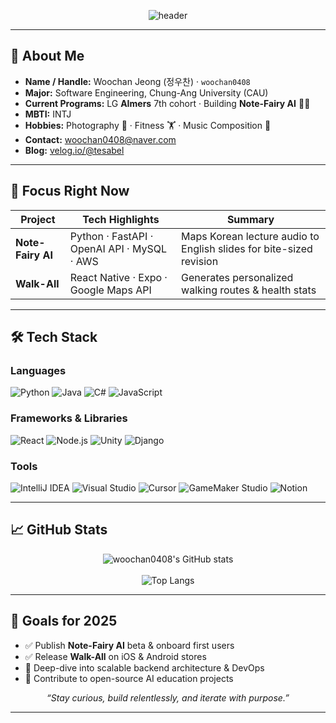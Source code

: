 <div align="center">

![header](https://capsule-render.vercel.app/api?type=waving&height=180&section=header&fontColor=FFFFFF&text=WOOCHAN0408&fontAlign=50&fontAlignY=60&desc=Software%20Engineering%20Student%20%7C%20AI%20%26%20Full-Stack%20Developer&descAlign=50&descAlignY=80&color=0:1e3c72,100:2a5298)

</div>

---

## 📍 About Me
- **Name / Handle:** Woochan Jeong (정우찬) · `woochan0408`
- **Major:** Software Engineering, Chung-Ang University (CAU)
- **Current Programs:** LG **AImers** 7th cohort · Building **Note-Fairy AI** 🧚‍♂️
- **MBTI:** INTJ  
- **Hobbies:** Photography 📸 · Fitness 🏋️ · Music Composition 🎹  
- **Contact:** <woochan0408@naver.com>  
- **Blog:** [velog.io/@tesabel](https://velog.io/@tesabel/)

---

## 🚀 Focus Right Now
| Project | Tech Highlights | Summary |
| ------- | --------------- | ------- |
| **Note-Fairy AI** | Python · FastAPI · OpenAI API · MySQL · AWS | Maps Korean lecture audio to English slides for bite-sized revision |
| **Walk-All** | React Native · Expo · Google Maps API | Generates personalized walking routes & health stats |

---

## 🛠 Tech Stack
### Languages
![Python](https://img.shields.io/badge/python-3776AB?style=for-the-badge&logo=python&logoColor=white)
![Java](https://img.shields.io/badge/java-ED8B00?style=for-the-badge&logo=openjdk&logoColor=white)
![C#](https://img.shields.io/badge/C%23-239120?style=for-the-badge&logo=csharp&logoColor=white)
![JavaScript](https://img.shields.io/badge/JavaScript-F7DF1E?style=for-the-badge&logo=javascript&logoColor=black)

### Frameworks & Libraries
![React](https://img.shields.io/badge/React-61DAFB?style=for-the-badge&logo=react&logoColor=black)
![Node.js](https://img.shields.io/badge/Node.js-339933?style=for-the-badge&logo=node.js&logoColor=white)
![Unity](https://img.shields.io/badge/Unity-000000?style=for-the-badge&logo=unity&logoColor=white)
![Django](https://img.shields.io/badge/Django-092E20?style=for-the-badge&logo=django&logoColor=white)

### Tools
![IntelliJ IDEA](https://img.shields.io/badge/IntelliJ_IDEA-000000?style=for-the-badge&logo=intellij-idea&logoColor=white)
![Visual Studio](https://img.shields.io/badge/Visual_Studio-5C2D91?style=for-the-badge&logo=visual-studio&logoColor=white)
![Cursor](https://img.shields.io/badge/Cursor-3024FF?style=for-the-badge&logo=data:image/svg+xml;base64,PHN2ZyB3aWR0aD0iMjQiIGhlaWdodD0iMjQiIGZpbGw9IndoaXRlIiB4bWxucz0iaHR0cDovL3d3dy53My5vcmcvMjAwMC9zdmciPjxwYXRoIGQ9Ik0xMS4zIDMuOGwtOC40IDMuN2MtMS4zLjUuNSAyLjggMS43IDIuOGg2LjhsLjMgNi44YzAgMS42IDIuNC4yIDEuNS0uNWwzLjgtOC40YzEuOS0xLjktMS0yLjMtMi0xbC04LjQtMy44em0tMSAzLjcgNiAyLjYtMi44IDYuMS0uMy02LjMtNi4yLS4zeiIvPjwvc3ZnPg==&logoColor=white)
![GameMaker Studio](https://img.shields.io/badge/GameMaker%20Studio-000000?style=for-the-badge&logo=yoyogames&logoColor=white)
![Notion](https://img.shields.io/badge/Notion-000000?style=for-the-badge&logo=notion&logoColor=white)

---

## 📈 GitHub Stats
<div align="center">
  <img src="https://github-readme-stats.vercel.app/api?username=woochan0408&show_icons=true&hide_border=true&theme=default" alt="woochan0408's GitHub stats" />
  <br><br>
  <img src="https://github-readme-stats.vercel.app/api/top-langs/?username=woochan0408&layout=compact&langs_count=6&hide_border=true" alt="Top Langs" />
</div>

---

## 🌱 Goals for 2025
- ✅ Publish **Note-Fairy AI** beta & onboard first users  
- ✅ Release **Walk-All** on iOS & Android stores  
- 🔄 Deep-dive into scalable backend architecture & DevOps  
- 🔄 Contribute to open-source AI education projects  

<div align="center">

*“Stay curious, build relentlessly, and iterate with purpose.”*  

</div>

---
